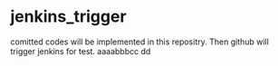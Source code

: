 # jenkins_trigger
comitted codes will be implemented in this repositry. Then github will trigger jenkins for test.
aaaabbbcc
dd
